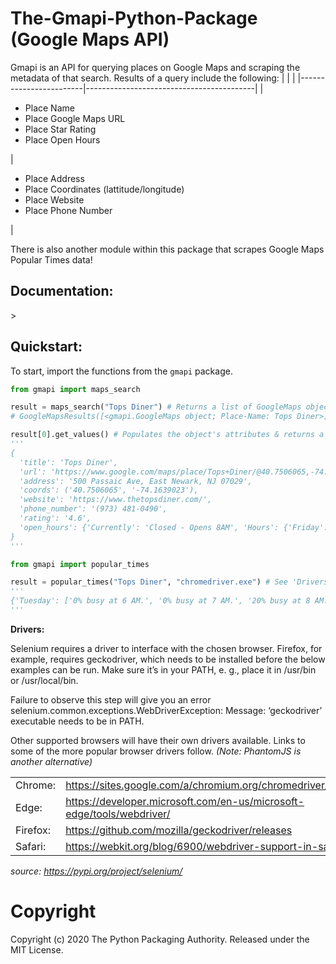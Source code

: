 # The-Gmapi-Python-Package (Google Maps API)

Gmapi is an API for querying places on Google Maps and scraping the metadata of that search. Results of a query include the following:
|                        |                                          |
|------------------------|------------------------------------------|
| <ul><li>Place Name</li><li>Place Google Maps URL</li><li>Place Star Rating</li><li>Place Open Hours</li></ul>| <ul><li>Place Address</li><li>Place Coordinates (lattitude/longitude)</li><li>Place Website</li><li>Place Phone Number</li></ul> |

There is also another module within this package that scrapes Google Maps Popular Times data!

<h2><b>Documentation:</b></h2>
<a href="https://gmapi.readthedocs.io/en/latest/"></a>>

<h2><b>Quickstart:</b></h2>

To start, import the functions from the `gmapi` package.
```python
from gmapi import maps_search

result = maps_search("Tops Diner") # Returns a list of GoogleMaps objects
# GoogleMapsResults([<gmapi.GoogleMaps object; Place-Name: Tops Diner>])

result[0].get_values() # Populates the object's attributes & returns a dictionary
'''
{
  'title': 'Tops Diner',
  'url': 'https://www.google.com/maps/place/Tops+Diner/@40.7506065,-74.1639023,17z/data=!4m2!3m1!1s0x89c2547b4ec3235b:0x7342f11f69197f92!8m2!3d40.7506065!4d-74.1639023',
  'address': '500 Passaic Ave, East Newark, NJ 07029',
  'coords': ('40.7506065', '-74.1639023'),
  'website': 'https://www.thetopsdiner.com/',
  'phone_number': '(973) 481-0490',
  'rating': '4.6',
  'open_hours': {'Currently': 'Closed - Opens 8AM', 'Hours': {'Friday': '8AM–11PM', 'Saturday': '8AM–11PM', 'Sunday': '8AM–11PM', 'Monday': '8AM–11PM', 'Tuesday': '8AM–11PM', 'Wednesday': '8AM–11PM', 'Thursday': '8AM–11PM'}}
}
'''

from gmapi import popular_times

result = popular_times("Tops Diner", "chromedriver.exe") # See 'Drivers' section below regarding the 'chromedriver.exe' argument
'''
{'Tuesday': ['0% busy at 6 AM.', '0% busy at 7 AM.', '20% busy at 8 AM.', '34% busy at 9 AM.', '49% busy at 10 AM.', '59% busy at 11 AM.', '62% busy at 12 PM.', '56% busy at 1 PM.', '47% busy at 2 PM.', '41% busy at 3 PM.', '45% busy at 4 PM.', '57% busy at 5 PM.', '70% busy at 6 PM.', '74% busy at 7 PM.', '66% busy at 8 PM.', '47% busy at 9 PM.', '27% busy at 10 PM.', '0% busy at 11 PM.'], ... }
'''
```


**Drivers:**

Selenium requires a driver to interface with the chosen browser. Firefox, for example, requires geckodriver, which needs to be installed before the below examples can be run. Make sure it’s in your PATH, e. g., place it in /usr/bin or /usr/local/bin.

Failure to observe this step will give you an error selenium.common.exceptions.WebDriverException: Message: ‘geckodriver’ executable needs to be in PATH.

Other supported browsers will have their own drivers available. Links to some of the more popular browser drivers follow. *(Note: PhantomJS is another alternative)*

|          |                                                                       |
|----------|-----------------------------------------------------------------------|
| Chrome:  | https://sites.google.com/a/chromium.org/chromedriver/downloads        |
| Edge:    | https://developer.microsoft.com/en-us/microsoft-edge/tools/webdriver/ |
| Firefox: | https://github.com/mozilla/geckodriver/releases                       |
| Safari:  | https://webkit.org/blog/6900/webdriver-support-in-safari-10/          |

*source: https://pypi.org/project/selenium/*

# Copyright
Copyright (c) 2020 The Python Packaging Authority. Released under the MIT License.
